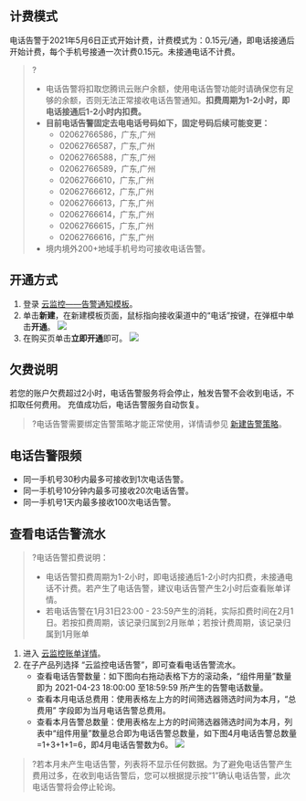 ## 计费模式
电话告警于2021年5月6日正式开始计费，计费模式为：0.15元/通，即电话接通后开始计费，每个手机号接通一次计费0.15元。未接通电话不计费。

>?
>- 电话告警将扣取您腾讯云账户余额，使用电话告警功能时请确保您有足够的余额，否则无法正常接收电话告警通知。**扣费周期为1-2小时，即电话接通后1-2小时内扣费。**
>- **目前电话告警固定去电电话号码如下，固定号码后续可能变更：**
>    - 02062766586，广东,广州
>    - 02062766587，广东,广州
>    - 02062766588，广东,广州
>    - 02062766589，广东,广州
>    - 02062766610，广东,广州
>    - 02062766612，广东,广州
>    - 02062766613，广东,广州
>    - 02062766614，广东,广州
>    - 02062766615，广东,广州
>    - 02062766616，广东,广州
> - 境内境外200+地域手机号均可接收电话告警。

## 开通方式
1. 登录 [云监控——告警通知模板](https://console.cloud.tencent.com/monitor/alarm/notice)。
2. 单击**新建**，在新建模板页面，鼠标指向接收渠道中的“电话”按键，在弹框中单击**开通**。
![](https://qcloudimg.tencent-cloud.cn/raw/f753367720be4cd7fd4000f75471b5b9.png)
3. 在购买页单击**立即开通**即可。
![](https://qcloudimg.tencent-cloud.cn/raw/c72ac55eab6eb48ed9842f4a16e13427.png)


## 欠费说明
若您的账户欠费超过2小时，电话告警服务将会停止，触发告警不会收到电话，不扣取任何费用。 充值成功后，电话告警服务自动恢复。
>?电话告警需要绑定告警策略才能正常使用，详情请参见 [新建告警策略](https://cloud.tencent.com/document/product/248/50398)。

## 电话告警限频
- 同一手机号30秒内最多可接收到1次电话告警。
- 同一手机号10分钟内最多可接收20次电话告警。
- 同一手机号1天内最多接收100次电话告警。
 
## 查看电话告警流水
> ?电话告警扣费说明：
>
> - 电话告警扣费周期为1-2小时，即电话接通后1-2小时内扣费，未接通电话不计费。若产生了电话告警，建议电话告警产生2小时后查看账单详情。
> - 若电话告警在1月31日23:00 - 23:59产生的消耗，实际扣费时间在2月1日。若按扣费周期，该记录归属到2月账单；若按计费周期，该记录归属到1月账单

1. 进入 [云监控账单详情](https://console.cloud.tencent.com/expense/bill/summary?tab=detail&businessCode=p_cm)。
2. 在子产品列选择 “云监控电话告警”，即可查看电话告警流水。
   - 查看电话告警数量：如下图向右拖动表格下方的滚动条，“组件用量”数量即为 2021-04-23 18:00:00 至18:59:59 所产生的告警电话数量。
   - 查看本月电话总费用：使用表格左上方的时间筛选器筛选时间为本月，“总费用” 字段即为当月电话告警总费用。
   - 查看本月告警总数量：使用表格左上方的时间筛选器筛选时间为本月，列表中“组件用量”数量总合即为电话告警总数量，如下图4月电话告警总数量=1+3+1+1=6，即4月电话告警数为6。
![](https://main.qcloudimg.com/raw/ab0f72500570deb364c9eddc23a1a465.png)
> ?若本月未产生电话告警，列表将不显示任何数据。为了避免电话告警产生费用过多，在收到电话告警后，您可以根据提示按“1”确认电话告警，此次电话告警将会停止轮询。

